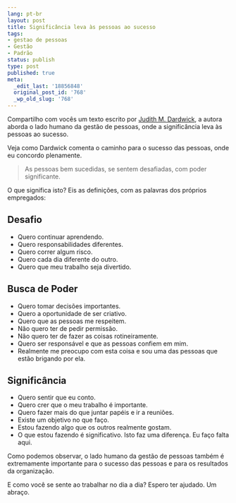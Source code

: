 ```yaml
---
lang: pt-br
layout: post
title: Significância leva às pessoas ao sucesso
tags:
- gestao de pessoas
- Gestão
- Padrão
status: publish
type: post
published: true
meta:
  _edit_last: '18856848'
  original_post_id: '768'
  _wp_old_slug: '768'
---
```

Compartilho com vocês um texto escrito por <a href="http://www.judithmbardwick.com/" target="_blank">Judith M. Dardwick</a>, a autora aborda o lado humano da gestão de pessoas, onde a significância leva às pessoas ao sucesso.

Veja como Dardwick comenta o caminho para o sucesso das pessoas, onde eu concordo plenamente.

<blockquote>As pessoas bem sucedidas, se sentem desafiadas, com poder significante.</blockquote>

O que significa isto? Eis as definições, com as palavras dos próprios empregados:

<h2>Desafio</h2>
<ul>
	<li>Quero continuar aprendendo.</li>
	<li>Quero responsabilidades diferentes.</li>
	<li>Quero correr algum risco.</li>
	<li>Quero cada dia diferente do outro.</li>
	<li>Quero que meu trabalho seja divertido.</li>
</ul>
<h2>Busca de Poder</h2>
<ul>
	<li>Quero tomar decisões importantes.</li>
	<li>Quero a oportunidade de ser criativo.</li>
	<li>Quero que as pessoas me respeitem.</li>
	<li>Não quero ter de pedir permissão.</li>
	<li>Não quero ter de fazer as coisas rotineiramente.</li>
	<li>Quero ser responsável e que as pessoas confiem em mim.</li>
	<li>Realmente me preocupo com esta coisa e sou uma das pessoas que estão brigando por ela.</li>
</ul>

<h2>Significância</h2>
<ul>
	<li>Quero sentir que eu conto.</li>
	<li>Quero crer que o meu trabalho é importante.</li>
	<li>Quero fazer mais do que juntar papéis e ir a reuniões.</li>
	<li>Existe um objetivo no que faço.</li>
	<li>Estou fazendo algo que os outros realmente gostam.</li>
	<li>O que estou fazendo é significativo. Isto faz uma diferença. Eu faço falta aqui.</li>
</ul>

Como podemos observar, o lado humano da gestão de pessoas também é extremamente importante para o sucesso das pessoas e para os resultados da organização.

E como você se sente ao trabalhar no dia a dia?
Espero ter ajudado. Um abraço.
